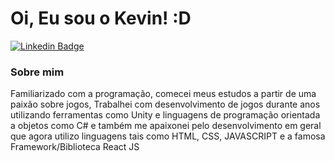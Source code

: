 # Oi, Eu sou o Kevin! :D

[![Linkedin Badge](https://img.shields.io/badge/-LinkedIn-blue?style=flat-square&logo=Linkedin&logoColor=white&link=https://www.linkedin.com/in/kevin-soares-04050a205/)](https://www.linkedin.com/in/kevin-soares-04050a205/)


### Sobre mim

Familiarizado com a programação, comecei meus estudos a partir de uma paixão sobre jogos, Trabalhei com desenvolvimento de jogos durante anos utilizando ferramentas como Unity e linguagens de programação orientada a objetos como C# e também me apaixonei pelo desenvolvimento em geral que agora utilizo linguagens tais como HTML, CSS, JAVASCRIPT e a famosa Framework/Biblioteca React JS


